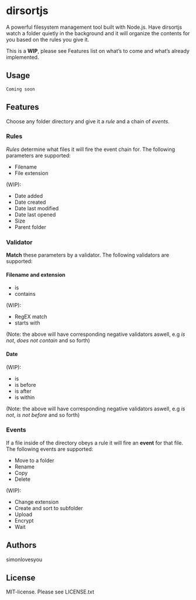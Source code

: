 # dirsortjs
 

A powerful filesystem management tool built with Node.js. Have dirsortjs watch a folder quietly in the background and it will organize the contents for you based on the rules you give it.
 

This is a **WIP**, please see Features list on what’s to come and what’s already implemented.
 

## Usage
 

``` Coming soon ```
 

## Features
 

Choose any folder directory and give it a *rule* and a chain of *events*.

### Rules

*Rules* determine what files it will fire the event chain for. The following parameters are supported:
 

- Filename
- File extension
 

(WIP):
 
- Date added
- Date created
- Date last modified
- Date last opened
- Size
- Parent folder
 
### Validator

**Match** these parameters by a validator. The following validators are supported:
 
#### Filename and extension
- is
- contains

(WIP):

- RegEX match
- starts with

(Note: the above will have corresponding negative validators aswell, e.g *is not*, *does not contain* and so forth)

#### Date
(WIP):

- is
- is before
- is after
- is within

(Note: the above will have corresponding negative validators aswell, e.g *is not*, *is not before* and so forth)

### Events

If a file inside of the directory obeys a rule it will fire an **event** for that file. The following events are supported:
 
- Move to a folder
- Rename
- Copy
- Delete

(WIP):

- Change extension
- Create and sort to subfolder
- Upload
- Encrypt
- Wait

## Authors

simonlovesyou
 
## License
MIT-license. Please see LICENSE.txt